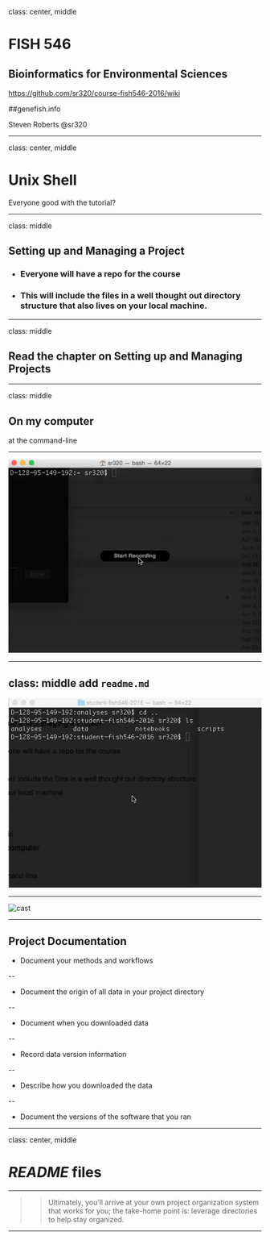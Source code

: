 class: center, middle

# FISH 546 
## Bioinformatics for Environmental Sciences

https://github.com/sr320/course-fish546-2016/wiki

##genefish.info

Steven Roberts
@sr320

---
class: center, middle
# Unix Shell

Everyone good with the tutorial?

---
class: middle


## Setting up and Managing a Project

- ### Everyone will have a repo for the course

- ### This will include the files in a well thought out directory structure that also lives on your local machine.

---

class: middle
## Read the chapter on Setting up and Managing Projects


---
class: middle
## On my computer

at the command-line

---

![cast](../img/setting-up-project.gif)

---
class: middle
add `readme.md`
---

![cast](../img/readme.gif)

---
![cast](../img/github-add.gif)

---
## Project Documentation

-  Document your methods and workflows

--

- Document the origin of all data in your project directory

--

- Document when you downloaded data

--

- Record data version information

--

- Describe how you downloaded the data

--

- Document the versions of the software that you ran


---
class: center, middle
 
 # _README_ files
 

 ---
 
 >>Ultimately, you’ll arrive at your own project organization system that works for you; the take-home point is: leverage directories to help stay organized.
 
 ---
 
 